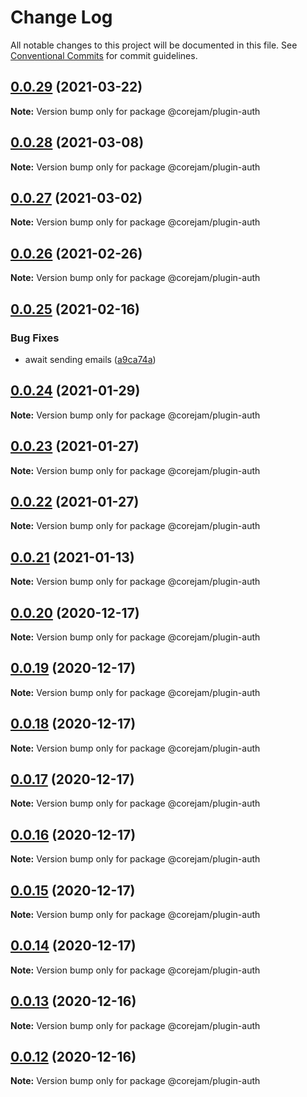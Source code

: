 # Change Log

All notable changes to this project will be documented in this file.
See [Conventional Commits](https://conventionalcommits.org) for commit guidelines.

## [0.0.29](https://github.com/Corejam/Corejam/compare/@corejam/plugin-auth@0.0.28...@corejam/plugin-auth@0.0.29) (2021-03-22)

**Note:** Version bump only for package @corejam/plugin-auth





## [0.0.28](https://github.com/Corejam/Corejam/compare/@corejam/plugin-auth@0.0.27...@corejam/plugin-auth@0.0.28) (2021-03-08)

**Note:** Version bump only for package @corejam/plugin-auth





## [0.0.27](https://github.com/Corejam/Corejam/compare/@corejam/plugin-auth@0.0.26...@corejam/plugin-auth@0.0.27) (2021-03-02)

**Note:** Version bump only for package @corejam/plugin-auth





## [0.0.26](https://github.com/Corejam/Corejam/compare/@corejam/plugin-auth@0.0.25...@corejam/plugin-auth@0.0.26) (2021-02-26)

**Note:** Version bump only for package @corejam/plugin-auth





## [0.0.25](https://github.com/Corejam/Corejam/compare/@corejam/plugin-auth@0.0.24...@corejam/plugin-auth@0.0.25) (2021-02-16)


### Bug Fixes

* await sending emails ([a9ca74a](https://github.com/Corejam/Corejam/commit/a9ca74ac5723caf7864d4b0b15ffd423ad3eabe2))





## [0.0.24](https://github.com/Corejam/Corejam/compare/@corejam/plugin-auth@0.0.23...@corejam/plugin-auth@0.0.24) (2021-01-29)

**Note:** Version bump only for package @corejam/plugin-auth





## [0.0.23](https://github.com/Corejam/Corejam/compare/@corejam/plugin-auth@0.0.22...@corejam/plugin-auth@0.0.23) (2021-01-27)

**Note:** Version bump only for package @corejam/plugin-auth





## [0.0.22](https://github.com/Corejam/Corejam/compare/@corejam/plugin-auth@0.0.21...@corejam/plugin-auth@0.0.22) (2021-01-27)

**Note:** Version bump only for package @corejam/plugin-auth





## [0.0.21](https://github.com/Corejam/Corejam/compare/@corejam/plugin-auth@0.0.20...@corejam/plugin-auth@0.0.21) (2021-01-13)

**Note:** Version bump only for package @corejam/plugin-auth





## [0.0.20](https://github.com/Corejam/Corejam/compare/@corejam/plugin-auth@0.0.19...@corejam/plugin-auth@0.0.20) (2020-12-17)

**Note:** Version bump only for package @corejam/plugin-auth





## [0.0.19](https://github.com/Corejam/Corejam/compare/@corejam/plugin-auth@0.0.14...@corejam/plugin-auth@0.0.19) (2020-12-17)

**Note:** Version bump only for package @corejam/plugin-auth





## [0.0.18](https://github.com/Corejam/Corejam/compare/@corejam/plugin-auth@0.0.17...@corejam/plugin-auth@0.0.18) (2020-12-17)

**Note:** Version bump only for package @corejam/plugin-auth





## [0.0.17](https://github.com/Corejam/Corejam/compare/@corejam/plugin-auth@0.0.16...@corejam/plugin-auth@0.0.17) (2020-12-17)

**Note:** Version bump only for package @corejam/plugin-auth





## [0.0.16](https://github.com/Corejam/Corejam/compare/@corejam/plugin-auth@0.0.15...@corejam/plugin-auth@0.0.16) (2020-12-17)

**Note:** Version bump only for package @corejam/plugin-auth





## [0.0.15](https://github.com/Corejam/Corejam/compare/@corejam/plugin-auth@0.0.14...@corejam/plugin-auth@0.0.15) (2020-12-17)

**Note:** Version bump only for package @corejam/plugin-auth





## [0.0.14](https://github.com/Corejam/Corejam/compare/@corejam/plugin-auth@0.0.11...@corejam/plugin-auth@0.0.14) (2020-12-17)

**Note:** Version bump only for package @corejam/plugin-auth





## [0.0.13](https://github.com/Corejam/Corejam/compare/@corejam/plugin-auth@0.0.11...@corejam/plugin-auth@0.0.13) (2020-12-16)

**Note:** Version bump only for package @corejam/plugin-auth





## [0.0.12](https://github.com/Corejam/Corejam/compare/@corejam/plugin-auth@0.0.11...@corejam/plugin-auth@0.0.12) (2020-12-16)

**Note:** Version bump only for package @corejam/plugin-auth
